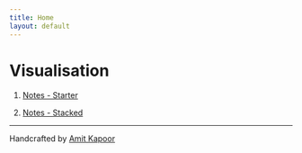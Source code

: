 ```yaml
---
title: Home
layout: default
---
```


# Visualisation

1. [Notes - Starter](\notes-starter)

2. [Notes - Stacked](\notes-stacked)


---
Handcrafted by [Amit Kapoor](http://amitkaps.com)
